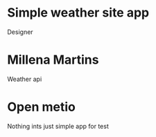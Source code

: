 
# Simple weather site app

Designer
# Millena Martins

Weather api
# Open metio

Nothing ints just simple app for test
